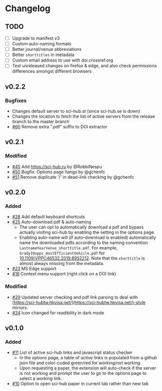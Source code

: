# Changelog

## TODO

- [ ] Upgrade to manifest v3
- [ ] Custom auto-naming formats
- [ ] Better journal/venue abbreviations
- [ ] Better `shorttitles` in metadata
- [ ] Custom email address to use with doi.crossref.org
- [ ] Test unreleased changes on firefox & edge, and also check permissions differences amongst different browsers

## v0.2.2

### Bugfixes
* Changes default server to sci-hub.st (since sci-hub.se is down)
* Changes the location to fetch the list of active servers from the release branch to the master branch
* [#60](https://github.com/gchenfc/sci-hub-now/pull/60) Remove extra ".pdf" suffix to DOI extractor

## v0.2.1

### Modified
* [#45](https://github.com/gchenfc/sci-hub-now/pull/45) Add https://sci-hub.ru by @RobbiNespu
* [#50](https://github.com/gchenfc/sci-hub-now/pull/50) Bugfix: Options page hangs by @gchenfc
* [#51](https://github.com/gchenfc/sci-hub-now/pull/51) Remove duplicate '/' in dead-link checking by @gchenfc

## v0.2.0

### Added
- [#28](https://github.com/gchenfc/sci-hub-now/pull/28) Add default keyboard shortcuts
- [#25](https://github.com/gchenfc/sci-hub-now/pull/25) Auto-download pdf & auto-naming
  - The user can opt to automatically download a pdf and bypass actually visiting sci-hub by enabling the setting in the options page.
  - Enabling auto-name will (if auto-download is enabled) automatically name the downloaded pdfs according to the naming convention `LastnameYearVenue_shorttitle.pdf`.  For example, `Grady19vppc_mostEfficientVehicle.pdf` for [10.1109/VPPC46532.2019.8952212](https://doi.org/10.1109/VPPC46532.2019.8952212).  Note that the `shorttitle` is almost always missing from the metadata.
- [#23](https://github.com/gchenfc/sci-hub-now/pull/23) MS Edge support
- [#18](https://github.com/gchenfc/sci-hub-now/pull/18) Context menu support (right click on a DOI link)

### Modified
- [#29](https://github.com/gchenfc/sci-hub-now/pull/29) Updated server checking and pdf link parsing to deal with [https://sci-hubtw.hkvisa.net/](https://sci-hubtw.hkvisa.net/)-style mirrors.
- [#24](https://github.com/gchenfc/sci-hub-now/pull/24) Icon changed for readibility in dark mode

## v0.1.0

### Added
- [#11](https://github.com/gchenfc/sci-hub-now/pull/11) List of active sci-hub links and javascript status checker
  - In the options page, a table of active links is populated from a github json file and color-coded green/red for working/not working
  - Upon requesting a paper, the extension will auto-check if the server is not working and prompt the user to go to the options page to select a working link.
- [#10](https://github.com/gchenfc/sci-hub-now/pull/10) Option to open sci-hub paper in current tab rather than new tab
